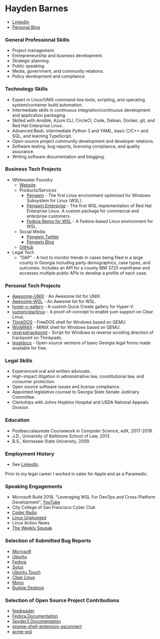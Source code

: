 # Hayden Barnes

* [LinkedIn](https://www.linkedin.com/in/thbarnes)
* [Personal Blog](https://boxofcables.dev/)

### General Professional Skills

* Project management.
* Entrepreneurship and business development. 
* Strategic planning.
* Public speaking.
* Media, government, and community relations.
* Policy development and compliance.

### Technology Skills

* Expert in Linux/UNIX command-line tools, scripting, and operating system/container build automation.
* Intermediate skills in continuous integration/continuous development and application packaging.
* Skilled with Ansible, Azure CLI, CircleCI, Code, Debian, Docker, git, and Red Hat Enterprise Linux.
* Advanced Bash, intermediate Python 3 and YAML, basic C/C++ and SQL, and learning TypeScript.
* Open-source project community development and developer relations.
* Software testing, bug reports, licensing compliance, and quality assurance.
* Writing software documentation and blogging.

### Business Tech Projects

* Whitewater Foundry
  * [Website](https://www.pengwin.dev)
  * Products/Services
    * [Pengwin](https://www.pengwin.dev) - The first Linux environment optimized for Windows Subsystem for Linux (WSL).
    * [Pengwin Enterprise](https://www.pengwin.dev/pengwin-enterprise) - The first WSL implementation of Red Hat Enterprise Linux. A custom package for commercial and enterprise customers.
    * [Fedora Remix for WSL](https://www.pengwin.dev/fedora-remix-for-wsl) - A Fedora-based Linux environment for WSL.
  * Social Media
    * [Pengwin Twitter](https://twitter.com/PengwinLinux)
    * [Pengwin Blog](https://www.pengwin.dev/blog)
  * [GitHub](https://github.com/whitewaterfoundry/)
* Legal Tech
  * "DAP" - A tool to monitor trends in cases being filed in a large county in Georgia including party demographics, case types, and outcomes. Includes an API for a county IBM 3720 mainframe and accesses multiple public APIs to develop a profile of each case.
  
### Personal Tech Projects

* [Awesome-UNIX](https://github.com/sirredbeard/Awesome-UNIX) - An Awesome list for UNIX.
* [Awesome-WSL](https://github.com/sirredbeard/Awesome-WSL) - An Awesme list for WSL.
* [hyper-v-gallery](https://github.com/sirredbeard/hyper-v-gallery) - A custom Quick Create gallery for Hyper-V.
* [yumonclearlinux](https://github.com/sirredbeard/yumonclearlinux) - A proof-of-concept to enable yum support on Clear Linux.
* [ThinkDOS](https://github.com/sirredbeard/ThinkDOS) - FreeDOS shell for Windows based on QEMU.
* [WinMINIX](https://github.com/sirredbeard/WinMinix) - MINIX shell for Windows based on QEMU.
* [reversetrackpoint](https://github.com/sirredbeard/reversetrackpoint) - Script for Windows to reverse scrolling direction of trackpoint on Thinkpads.
* [legaldocs](https://github.com/sirredbeard/legaldocs) - Open-source versions of basic Georgia legal forms made available for free.

### Legal Skills

* Experienced oral and written advocate.
* High-impact litigation in administrative law, constitutional law, and consumer protection.
* Open source software issues and license compliance.
* Appointed legislative counsel to Georgia State Senate Judiciary Committee.
* Clerkships with Johns Hopkins Hospital and USDA National Appeals Division.

### Education

* Postbaccalaureate Coursework in Computer Science, edX, 2017-2019.
* J.D., University of Baltimore School of Law, 2013.
* B.S., Kennesaw State University, 2009.

### Employment History

* See [LinkedIn](https://www.linkedin.com/in/thbarnes).

Prior to my legal career I worked in sales for Apple and as a Paramedic.

### Speaking Engagements

* Microsoft Build 2019, "Leveraging WSL For DevOps and Cross-Platform Development", [YouTube](https://www.youtube.com/watch?v=FX4FKxKJl74)
* City College of San Francisco Cyber Club
* [Coder Radio](https://www.jupiterbroadcasting.com/130581/a-week-with-wsl-coder-radio-353/)
* [Linux Unplugged](https://www.jupiterbroadcasting.com/130481/defining-desktop-linux-linux-unplugged-296/)
* Linux Action News
* [The Weekly Squeak](https://anchor.fm/theweeklysqueak/episodes/A-Linux-for-Windows--Pengwin--Polymaths--Login-and-Coffee-Pods-e3uncm)

### Selection of Submitted Bug Reports

* [Microsoft](https://github.com/microsoft/WSL/issues/3939)
* [Ubuntu](https://bugs.launchpad.net/ubuntu/artful/+source/ebtables/+bug/1774120)
* [Fedora](https://bugzilla.redhat.com/buglist.cgi?bug_status=NEW&bug_status=VERIFIED&bug_status=ASSIGNED&bug_status=MODIFIED&bug_status=ON_DEV&bug_status=ON_QA&bug_status=RELEASE_PENDING&bug_status=POST&email1=recalcitrantowl%40gmail.com&emailassigned_to1=1&emailcc1=1&emailreporter1=1&emailtype1=exact&list_id=8886617
)
* [Solus](https://dev.solus-project.com/p/sirredbeard/)
* [Ubuntu Touch](https://github.com/ubports/ubuntu-touch/issues/608)
* [Clear Linux](https://github.com/clearlinux/distribution/issues/78)
* [Mono](https://github.com/mono/monodevelop/issues/5022)
* [Budgie Desktop](https://github.com/solus-project/budgie-desktop/issues/1437)

### Selection of Open Source Project Contributions

* [feedreader](https://github.com/jangernert/FeedReader/commits?author=sirredbeard&since=2018-04-01T04:00:00Z&until=2018-05-01T04:00:00Z)
* [Fedora Documentation](https://docs.fedoraproject.org/quick-docs/en-US/installing-spotify.html)
* [Spyder3 Documentation](https://github.com/spyder-ide/spyder-docs/pull/47)
* [gnome-shell-extension-gsconnect](https://github.com/andyholmes/gnome-shell-extension-gsconnect/commits?author=sirredbeard)
* [acme-wsl](https://github.com/elrzn/acme-wsl/commit/bc1992af16350dd4995c0f3fa399c2ea54bd5ec9)
